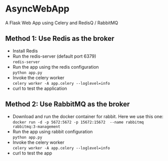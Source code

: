 # AsyncWebApp
A Flask Web App using Celery and RedisQ / RabbitMQ

## Method 1: Use Redis as the broker
* Install Redis
* Run the redis-server (default port 6379)  
```redis-server```
* Run the app using the redis configuration  
```python app.py```
* Invoke the celery worker  
```celery worker -A app.celery --loglevel=info```
* curl to test the application

## Method 2: Use RabbitMQ as the broker
* Download and run the docker container for rabbit. Here we use this one:  
  ```docker run -d -p 5672:5672 -p 15672:15672  --name rabbitmq rabbitmq:3-management```
* Run the app using rabbit configuration  
```python app.py```
* Invoke the celery worker  
```celery worker -A app.celery --loglevel=info```
* curl to test the app


